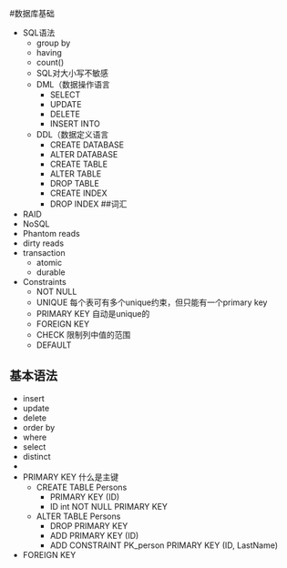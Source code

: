 #数据库基础
+ SQL语法
    + group by
    + having
    + count()
    + SQL对大小写不敏感
    + DML（数据操作语言
        + SELECT
        + UPDATE
        + DELETE
        + INSERT INTO
    + DDL（数据定义语言
        + CREATE DATABASE
        + ALTER DATABASE
        + CREATE TABLE
        + ALTER TABLE
        + DROP TABLE
        + CREATE INDEX
        + DROP INDEX
##词汇
+ RAID
+ NoSQL
+ Phantom reads
+ dirty reads
+ transaction
    + atomic
    + durable
+ Constraints
    + NOT NULL
    + UNIQUE 每个表可有多个unique约束，但只能有一个primary key 
    + PRIMARY KEY 自动是unique的
    + FOREIGN KEY
    + CHECK 限制列中值的范围
    + DEFAULT
## 基本语法
+ insert
+ update
+ delete
+ order by
+ where
+ select
+ distinct
+ 
+ PRIMARY KEY
    什么是主键
    + CREATE TABLE Persons 
        + PRIMARY KEY (ID)
        + ID int NOT NULL PRIMARY KEY
    + ALTER TABLE Persons
        + DROP PRIMARY KEY
        + ADD PRIMARY KEY (ID)
        + ADD CONSTRAINT PK_person PRIMARY KEY (ID, LastName)
+ FOREIGN KEY